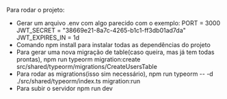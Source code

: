 Para rodar o projeto:
- Gerar um arquivo .env com algo parecido com o exemplo:
  PORT = 3000
  JWT_SECRET = "38669e21-8a7c-4265-b1c1-ff3db01ad7da"
  JWT_EXPIRES_IN = 1d
- Comando npm install para instalar todas as dependências do projeto
- Para gerar uma nova migração de table(caso queira, mas já tem todas prontas), npm run typeorm migration:create src/shared/typeorm/migrations/CreateUsersTable
- Para rodar as migrations(isso sim necessário), npm run typeorm -- -d ./src/shared/typeorm/index.ts migration:run
- Para subir o servidor npm run dev
